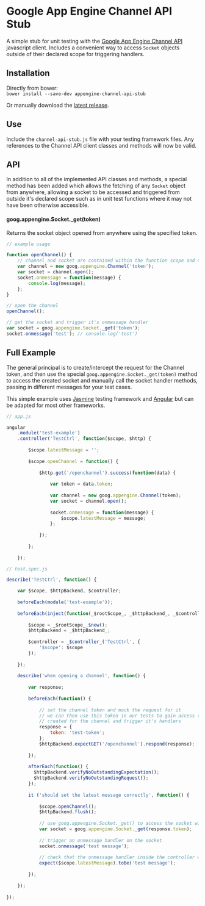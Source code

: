 # Google App Engine Channel API Stub

A simple stub for unit testing with the [Google App Engine Channel API](https://cloud.google.com/appengine/docs/python/channel/javascript) javascript client.
Includes a convenient way to access `Socket` objects outside of their declared scope for triggering handlers.

## Installation

Directly from bower:  
`bower install --save-dev appengine-channel-api-stub`

Or manually download the [latest release](/releases).

## Use

Include the `channel-api-stub.js` file with your testing framework files. Any references to the Channel API client classes and methods will now be valid.

## API

In addition to all of the implemented API classes and methods, a special method has been added which allows the fetching of any `Socket` object from anywhere, allowing a socket to be accessed and triggered from outside it's declared scope such as in unit test functions where it may not have been otherwise accessible.

#### goog.appengine.Socket._get(token)

Returns the socket object opened from anywhere using the specified token.

```javascript
// example usage

function openChannel() {
	// channel and socket are contained within the function scope and not accessible outside
	var channel = new goog.appengine.Channel('token');
	var socket = channel.open();
    socket.onmessage = function(message) {
		console.log(message);
	};  
}

// open the channel
openChannel();

// get the socket and trigger it's onmessage handler
var socket = goog.appengine.Socket._get('token');
socket.onmessage('test'); // console.log('test')
```


## Full Example

The general principal is to create/intercept the request for the Channel token, and then use the special `goog.appengine.Socket._get(token)` method to access the created socket and manually call the socket handler methods, passing in different messages for your test cases.

This simple example uses [Jasmine](http://jasmine.github.io/) testing framework and [Angular](https://angularjs.org/) but can be adapted for most other frameworks.

```javascript
// app.js

angular
	.module('test-example')
    .controller('TestCtrl', function($scope, $http) {
    	
        $scope.latestMessage = '';
        
        $scope.openChannel = function() {
        	
            $http.get('/openchannel').success(function(data) {
            	
                var token = data.token;
                
                var channel = new goog.appengine.Channel(token);
                var socket = channel.open();
                
                socket.onmessage = function(message) {
                	$scope.latestMessage = message;
                };
                
            });
            
        };
        
    });

```

```javascript
// test.spec.js

describe('TestCtrl', function() {

	var $scope, $httpBackend, $controller;
	
    beforeEach(module('test-example'));
    
    beforeEach(inject(function(_$rootScope_, _$httpBackend_, _$controller_) {
    	
        $scope = _$rootScope_.$new();
        $httpBackend = _$httpBackend_;
        
        $controller = _$controller_('TestCtrl', {
        	'$scope': $scope
        });
        
    });
    
    describe('when opening a channel', function() {
    	
        var response;
        
        beforeEach(function() {
        	
            // set the channel token and mock the request for it
            // we can then use this token in our tests to gain access to the socket
            // created for the channel and trigger it's handlers
            response = {
            	token: 'test-token';
            };            
            $httpBackend.expectGET('/openchannel').respond(response);
            
        });
        
        afterEach(function() {
          $httpBackend.verifyNoOutstandingExpectation();
          $httpBackend.verifyNoOutstandingRequest();        
        });
        
        it ('should set the latest message correctly', function() {
        	
            $scope.openChannel();
            $httpBackend.flush();
            
            // use goog.appengine.Socket._get() to access the socket within the controller
            var socket = goog.appengine.Socket._get(response.token);
            
            // trigger an onmessage handler on the socket
            socket.onmessage('test message');
            
            // check that the onmessage handler inside the controller was called and worked as expected
            expect($scope.latestMessage).toBe('test message');
            
        });
        
    });
    
});


```